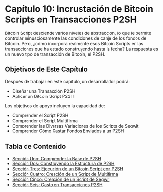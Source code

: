 # Capítulo 10: Incrustación de Bitcoin Scripts en Transacciones P2SH

Bitcoin Script desciende varios niveles de abstracción, lo que le permite controlar minusciosamente las condiciones de canje de los fondos de Bitcoin. Pero, ¿cómo incorpora realmente esos Bitcoin Scripts en las transacciones que ha estado construyendo hasta la fecha? La respuesta es un nuevo tipo de transacción de Bitcoin, el P2SH.

## Objetivos de Este Capítulo

Después de trabajar en este capítulo, un desarrollador podrá:

   * Diseñar una Transacción P2SH
   * Aplicar un Bitcoin Script P2SH
   
Los objetivos de apoyo incluyen la capacidad de:

   * Comprender el Script P2SH
   * Comprender el Script Multifirma
   * Comprender las Diversas Variaciones de los Scripts de Segwit
   * Comprender Cómo Gastar Fondos Enviados a un P2SH
   
## Tabla de Contenido

* [Sección Uno: Comprender la Base de P2SH](10_1_Understanding_the_Foundation_of_P2SH.md)
* [Sección Dos: Construyendo la Estructura de P2SH](10_2_Building_the_Structure_of_P2SH.md)  
* [Sección Tres: Ejecución de un Bitcoin Script con P2SH](10_3_Running_a_Bitcoin_Script_with_P2SH.md)
* [Sección Cuatro: Creación de un Script de Multifirma](10_4_Scripting_a_Multisig.md)
* [Sección Cinco: Creación de un Script de Segwit](10_5_Scripting_a_Segwit_Script.md)
* [Sección Seis: Gasto en Transacciones P2SH](10_6_Spending_a_P2SH_Transaction.md)
